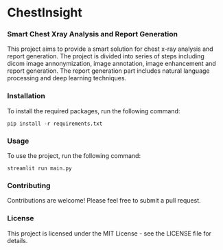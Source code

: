 # ChestInsight
### Smart Chest Xray Analysis and Report Generation

This project aims to provide a smart solution for chest x-ray analysis and report generation. The project is divided into series of steps including dicom image annonymization, image annotation, image enhancement and report generation. The report generation part includes natural language processing and deep learning techniques.

### Installation
To install the required packages, run the following command:

```pip install -r requirements.txt``` 

### Usage

To use the project, run the following command:

```streamlit run main.py``` 

### Contributing

Contributions are welcome! Please feel free to submit a pull request.

### License

This project is licensed under the MIT License - see the LICENSE file for details.
